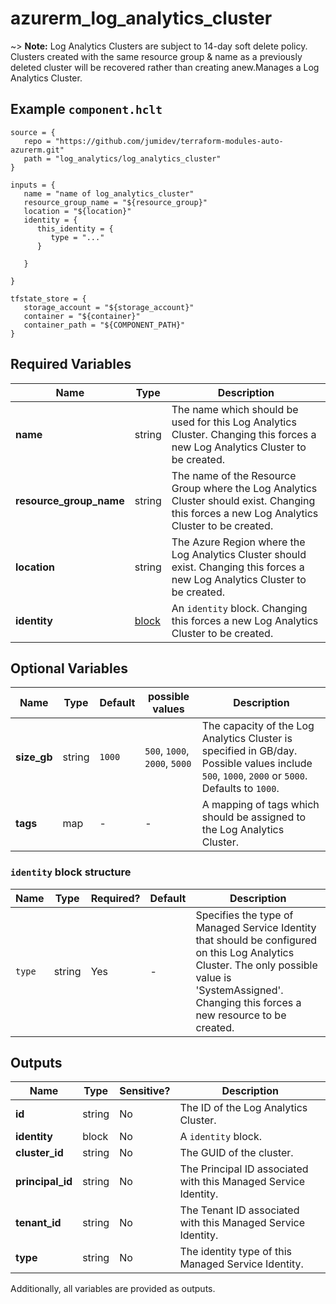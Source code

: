 # azurerm_log_analytics_cluster

~> **Note:** Log Analytics Clusters are subject to 14-day soft delete policy. Clusters created with the same resource group & name as a previously deleted cluster will be recovered rather than creating anew.Manages a Log Analytics Cluster.

## Example `component.hclt`

```hcl
source = {
   repo = "https://github.com/jumidev/terraform-modules-auto-azurerm.git"   
   path = "log_analytics/log_analytics_cluster"   
}

inputs = {
   name = "name of log_analytics_cluster"   
   resource_group_name = "${resource_group}"   
   location = "${location}"   
   identity = {
      this_identity = {
         type = "..."         
      }
      
   }
   
}

tfstate_store = {
   storage_account = "${storage_account}"   
   container = "${container}"   
   container_path = "${COMPONENT_PATH}"   
}

```

## Required Variables

| Name | Type |  Description |
| ---- | --------- |  ----------- |
| **name** | string |  The name which should be used for this Log Analytics Cluster. Changing this forces a new Log Analytics Cluster to be created. | 
| **resource_group_name** | string |  The name of the Resource Group where the Log Analytics Cluster should exist. Changing this forces a new Log Analytics Cluster to be created. | 
| **location** | string |  The Azure Region where the Log Analytics Cluster should exist. Changing this forces a new Log Analytics Cluster to be created. | 
| **identity** | [block](#identity-block-structure) |  An `identity` block. Changing this forces a new Log Analytics Cluster to be created. | 

## Optional Variables

| Name | Type |  Default  |  possible values |  Description |
| ---- | --------- |  ----------- | ----------- | ----------- |
| **size_gb** | string |  `1000`  |  `500`, `1000`, `2000`, `5000`  |  The capacity of the Log Analytics Cluster is specified in GB/day. Possible values include `500`, `1000`, `2000` or `5000`. Defaults to `1000`. | 
| **tags** | map |  -  |  -  |  A mapping of tags which should be assigned to the Log Analytics Cluster. | 

### `identity` block structure

| Name | Type | Required? | Default | Description |
| ---- | ---- | --------- | ------- | ----------- |
| `type` | string | Yes | - | Specifies the type of Managed Service Identity that should be configured on this Log Analytics Cluster. The only possible value is 'SystemAssigned'. Changing this forces a new resource to be created. |



## Outputs

| Name | Type | Sensitive? | Description |
| ---- | ---- | --------- | --------- |
| **id** | string | No  | The ID of the Log Analytics Cluster. | 
| **identity** | block | No  | A `identity` block. | 
| **cluster_id** | string | No  | The GUID of the cluster. | 
| **principal_id** | string | No  | The Principal ID associated with this Managed Service Identity. | 
| **tenant_id** | string | No  | The Tenant ID associated with this Managed Service Identity. | 
| **type** | string | No  | The identity type of this Managed Service Identity. | 

Additionally, all variables are provided as outputs.
